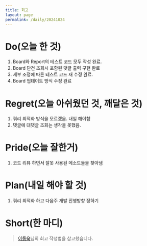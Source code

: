 ```yaml
---
title: 회고
layout: page
permalink: /daily/20241024
---
```


# Do(오늘 한 것)
1. Board와 Report의 테스트 코드 모두 작성 완료.
2. Board 단건 조회시 포함된 댓글 출력 구현 완료
3. 세부 조정에 따른 테스트 코드 재 수정 완료.
4. Board 업데이트 방식 수정 완료

# Regret(오늘 아쉬웠던 것, 깨달은 것)
1. 쿼리 최적화 방식을 모르겠음. 내일 해야함
2. 댓글에 대댓글 조회는 생각을 못했음.

# Pride(오늘 잘한거)
1. 코드 리뷰 하면서 잘못 사용된 메소드들을 찾아냄

# Plan(내일 해야 할 것)
1. 쿼리 최적화 하고 다음주 개발 진행방향 정하기

# Short(한 마디)


> [이동욱](https://dongwooklee96.github.io/)님의 회고 작성법을 참고했습니다.